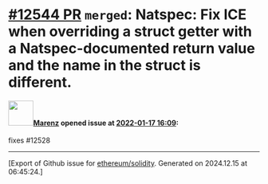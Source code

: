 # [\#12544 PR](https://github.com/ethereum/solidity/pull/12544) `merged`: Natspec: Fix ICE when overriding a struct getter with a Natspec-documented return value and the name in the struct is different.

#### <img src="https://avatars.githubusercontent.com/u/424752?u=2d50de05ec528b9b84f8b905a56e90669b0f8927&v=4" width="50">[Marenz](https://github.com/Marenz) opened issue at [2022-01-17 16:09](https://github.com/ethereum/solidity/pull/12544):

fixes #12528




-------------------------------------------------------------------------------



[Export of Github issue for [ethereum/solidity](https://github.com/ethereum/solidity). Generated on 2024.12.15 at 06:45:24.]
